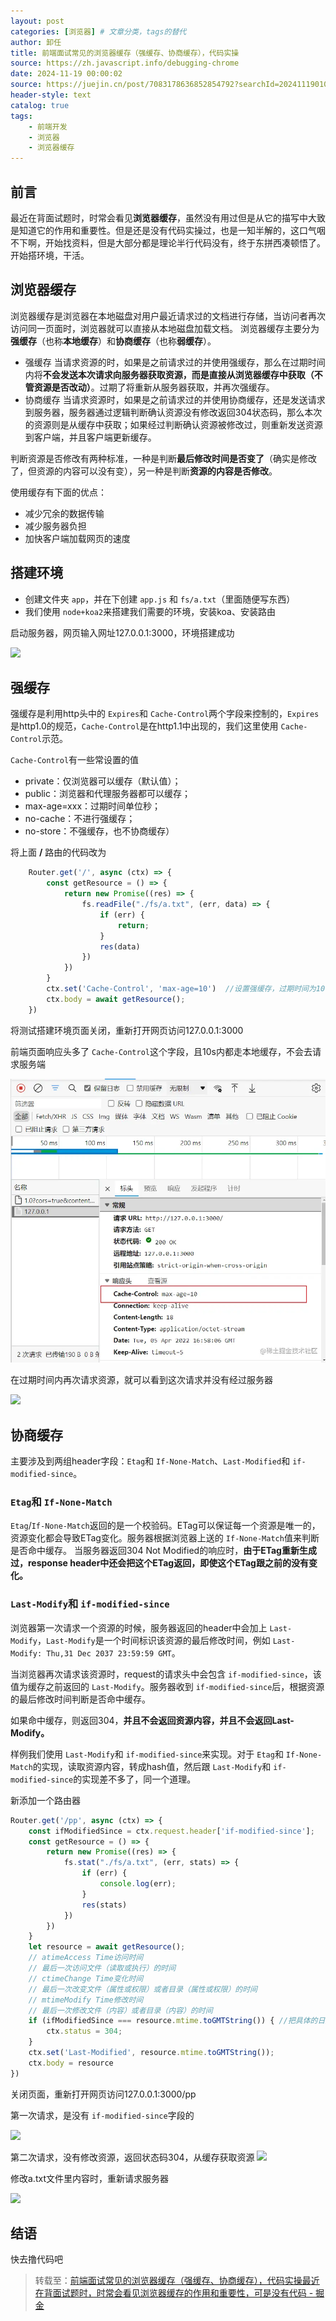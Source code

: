 ```yaml
---
layout: post
categories: [浏览器] # 文章分类，tags的替代
author: 卸任
title: 前端面试常见的浏览器缓存（强缓存、协商缓存），代码实操
source: https://zh.javascript.info/debugging-chrome
date: 2024-11-19 00:00:02
source: https://juejin.cn/post/7083178636852854792?searchId=20241119010341521D1EE1DCBB909ADB5B
header-style: text
catalog: true
tags:
    - 前端开发
    - 浏览器
    - 浏览器缓存
---
```

## 前言

最近在背面试题时，时常会看见**浏览器缓存**，虽然没有用过但是从它的描写中大致是知道它的作用和重要性。但是还是没有代码实操过，也是一知半解的，这口气咽不下啊，开始找资料，但是大部分都是理论半行代码没有，终于东拼西凑顿悟了。开始搭环境，干活。

## 浏览器缓存

浏览器缓存是浏览器在本地磁盘对用户最近请求过的文档进行存储，当访问者再次访问同一页面时，浏览器就可以直接从本地磁盘加载文档。 浏览器缓存主要分为**强缓存**（也称**本地缓存**）和**协商缓存**（也称**弱缓存**）。

- 强缓存 当请求资源的时，如果是之前请求过的并使用强缓存，那么在过期时间内将**不会发送本次请求向服务器获取资源，而是直接从浏览器缓存中获取（不管资源是否改动）**。过期了将重新从服务器获取，并再次强缓存。
- 协商缓存 当请求资源时，如果是之前请求过的并使用协商缓存，还是发送请求到服务器，服务器通过逻辑判断确认资源没有修改返回304状态码，那么本次的资源则是从缓存中获取；如果经过判断确认资源被修改过，则重新发送资源到客户端，并且客户端更新缓存。

判断资源是否修改有两种标准，一种是判断**最后修改时间是否变了**（确实是修改了，但资源的内容可以没有变），另一种是判断**资源的内容是否修改**。

使用缓存有下面的优点：

- 减少冗余的数据传输
- 减少服务器负担
- 加快客户端加载网页的速度

## 搭建环境

- 创建文件夹 `app`，并在下创建 `app.js` 和 `fs/a.txt`（里面随便写东西）
- 我们使用 `node+koa2`来搭建我们需要的环境，安装koa、安装路由

启动服务器，网页输入网址127.0.0.1:3000，环境搭建成功

  ![](https://s2.loli.net/2024/11/19/IXkjLPxC2o6uEpD.webp)

## 强缓存

强缓存是利用http头中的 `Expires`和 `Cache-Control`两个字段来控制的，`Expires`是http1.0的规范，`Cache-Control`是在http1.1中出现的，我们这里使用 `Cache-Control`示范。

`Cache-Control`有一些常设置的值

- private：仅浏览器可以缓存（默认值）；
- public：浏览器和代理服务器都可以缓存；
- max-age=xxx：过期时间单位秒；
- no-cache：不进行强缓存；
- no-store：不强缓存，也不协商缓存）

将上面 **/** 路由的代码改为

```js
    Router.get('/', async (ctx) => {
        const getResource = () => {
            return new Promise((res) => {
                fs.readFile("./fs/a.txt", (err, data) => {
                    if (err) {
                        return;
                    }
                    res(data)
                })
            })
        }
        ctx.set('Cache-Control', 'max-age=10')  //设置强缓存，过期时间为10秒
        ctx.body = await getResource();
    })
```

将测试搭建环境页面关闭，重新打开网页访问127.0.0.1:3000

前端页面响应头多了 `Cache-Control`这个字段，且10s内都走本地缓存，不会去请求服务端

![69e528b73d954eae9e474c38dc4a4bf6~tplv-k3u1fbpfcp-zoom-in-crop-mark1512000](https://raw.githubusercontent.com/abining/picgo_imgs/main/images/69e528b73d954eae9e474c38dc4a4bf6%7Etplv-k3u1fbpfcp-zoom-in-crop-mark1512000.webp)

 在过期时间内再次请求资源，就可以看到这次请求并没有经过服务器

  ![](https://s2.loli.net/2024/11/19/QsOin7kK6p1ySIg.webp)

## 协商缓存

主要涉及到两组header字段：`Etag`和 `If-None-Match`、`Last-Modified`和 `if-modified-since`。

### `Etag`和 `If-None-Match`

`Etag`/`If-None-Match`返回的是一个校验码。ETag可以保证每一个资源是唯一的，资源变化都会导致ETag变化。服务器根据浏览器上送的 `If-None-Match`值来判断是否命中缓存。 当服务器返回304 Not Modified的响应时，**由于ETag重新生成过，response header中还会把这个ETag返回，即使这个ETag跟之前的没有变化。**

### `Last-Modify`和 `if-modified-since`

浏览器第一次请求一个资源的时候，服务器返回的header中会加上 `Last-Modify`，`Last-Modify`是一个时间标识该资源的最后修改时间，例如 `Last-Modify: Thu,31 Dec 2037 23:59:59 GMT`。

当浏览器再次请求该资源时，request的请求头中会包含 `if-modified-since`，该值为缓存之前返回的 `Last-Modify`。服务器收到 `if-modified-since`后，根据资源的最后修改时间判断是否命中缓存。

如果命中缓存，则返回304，**并且不会返回资源内容，并且不会返回Last-Modify。**

样例我们使用 `Last-Modify`和 `if-modified-since`来实现。对于 `Etag`和 `If-None-Match`的实现，读取资源内容，转成hash值，然后跟 `Last-Modify`和 `if-modified-since`的实现差不多了，同一个道理。

新添加一个路由器

```js
Router.get('/pp', async (ctx) => {
    const ifModifiedSince = ctx.request.header['if-modified-since'];
    const getResource = () => {
        return new Promise((res) => {
            fs.stat("./fs/a.txt", (err, stats) => {
                if (err) {
                    console.log(err);
                }
                res(stats)
            })
        })
    }
    let resource = await getResource();
    // atimeAccess Time访问时间
    // 最后一次访问文件（读取或执行）的时间
    // ctimeChange Time变化时间
    // 最后一次改变文件（属性或权限）或者目录（属性或权限）的时间
    // mtimeModify Time修改时间
    // 最后一次修改文件（内容）或者目录（内容）的时间
    if (ifModifiedSince === resource.mtime.toGMTString()) { //把具体的日期转换为（根据 GMT）字符串
        ctx.status = 304;
    }
    ctx.set('Last-Modified', resource.mtime.toGMTString());
    ctx.body = resource
})
```

关闭页面，重新打开网页访问127.0.0.1:3000/pp

第一次请求，是没有 `if-modified-since`字段的

  ![](https://s2.loli.net/2024/11/19/aPXq7DQZd95v3Gn.webp)

第二次请求，没有修改资源，返回状态码304，从缓存获取资源
  ![](https://s2.loli.net/2024/11/19/txRKoT72Z6SdnN8.webp)

修改a.txt文件里内容时，重新请求服务器

  ![](https://s2.loli.net/2024/11/19/HIK5f97ilByJ6ko.webp)

## 结语

快去撸代码吧

> 转载至：[前端面试常见的浏览器缓存（强缓存、协商缓存），代码实操最近在背面试题时，时常会看见浏览器缓存的作用和重要性，可是没有代码 - 掘金](https://juejin.cn/post/7083178636852854792?searchId=20241119010341521D1EE1DCBB909ADB5B)
